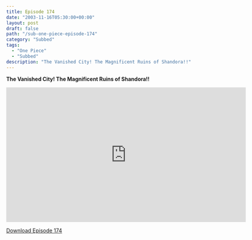 ```yaml
---
title: Episode 174
date: "2003-11-16T05:30:00+00:00"
layout: post
draft: false
path: "/sub-one-piece-episode-174"
category: "Subbed"
tags:
  - "One Piece"
  - "Subbed"
description: "The Vanished City! The Magnificent Ruins of Shandora!!"
---
```


**The Vanished City! The Magnificent Ruins of Shandora!!**

<iframe width="640" height="360" src="https://www.rapidvideo.com/e/FXQGFF1O0G" frameborder="0" marginwidth=0 marginheight=0 scrolling=no allowfullscreen></iframe>

<a href="http://ouo.io/qs/eCodkFEQ?s=https://rapidvid.to/d/https://www.rapidvideo.com/e/FXQGFF1O0G">Download Episode 174</a>
